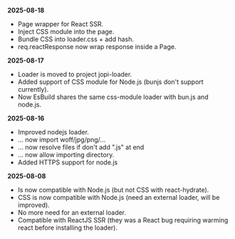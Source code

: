**2025-08-18**
* Page wrapper for React SSR.
* Inject CSS module into the page.
* Bundle CSS into loader.css + add hash.
* req.reactResponse now wrap response inside a Page.

**2025-08-17**
* Loader is moved to project jopi-loader.
* Added support of CSS module for Node.js (bunjs don't support currently).
* Now EsBuild shares the same css-module loader with bun.js and node.js. 

**2025-08-16**
* Improved nodejs loader.
* ... now import woff/jpg/png/...
* ... now resolve files if don't add ".js" at end
* ... now allow importing directory.
* Added HTTPS support for node.js

**2025-08-08**
* Is now compatible with Node.js (but not CSS with react-hydrate).
* CSS is now compatible with Node.js (need an external loader, will be improved).
* No more need for an external loader.
* Compatible with ReactJS SSR (they was a React bug requiring warming react before installing the loader).

